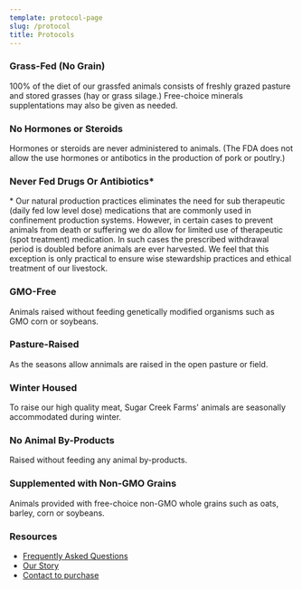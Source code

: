 ```yaml
---
template: protocol-page
slug: /protocol
title: Protocols
---
```

### Grass-Fed (No Grain)
100% of the diet of our grassfed animals consists of freshly grazed pasture and stored grasses (hay or grass silage.) Free-choice minerals supplentations may also be given as needed. 

### No Hormones or Steroids
Hormones or steroids are never administered to animals. (The FDA does not allow the use hormones or antibotics in the production of pork or poutlry.)

### Never Fed Drugs Or Antibiotics*
\* Our natural production practices eliminates the need for sub therapeutic (daily fed low level dose) medications that are commonly used in confinement production systems. However, in certain cases to prevent animals from death or suffering we do allow for limited use of therapeutic (spot treatment) medication. In such cases the prescribed withdrawal period is doubled before animals are ever harvested. We feel that this exception is only practical to ensure wise stewardship practices and ethical treatment of our livestock.

### GMO-Free
Animals raised without feeding genetically modified organisms such as GMO corn or soybeans. 

### Pasture-Raised
As the seasons allow annimals are raised in the open pasture or field.

### Winter Housed
To raise our high quality meat, Sugar Creek Farms' animals are seasonally accommodated during winter. 

### No Animal By-Products
Raised without feeding any animal by-products.

### Supplemented with Non-GMO Grains
Animals provided with free-choice non-GMO whole grains such as oats, barley, corn or soybeans.

### Resources
- [Frequently Asked Questions](/faq)
- [Our Story](/about)
- [Contact to purchase](/contact)